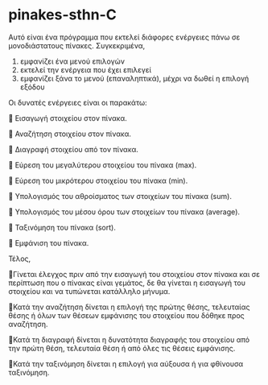 # pinakes-sthn-C
Αυτό είναι ένα πρόγραμμα που εκτελεί διάφορες ενέργειες πάνω σε μονοδιάστατους πίνακες.
Συγκεκριμένα,

1. εμφανίζει ένα μενού επιλογών
2. εκτελεί την ενέργεια που έχει επιλεγεί
3. εμφανίζει ξάνα το μενού (επαναληπτικά), μέχρι να δωθεί η επιλογή εξόδου

Οι δυνατές ενέργειες είναι οι παρακάτω:

💠 Εισαγωγή στοιχείου στον πίνακα.

💠 Αναζήτηση στοιχείου στον πίνακα.

💠 Διαγραφή στοιχείου από τον πίνακα.

💠 Εύρεση του μεγαλύτερου στοιχείου του πίνακα (max).

💠 Εύρεση του μικρότερου στοιχείου του πίνακα (min).

💠 Υπολογισμός του αθροίσματος των στοιχείων του πίνακα (sum).

💠 Υπολογισμός του μέσου όρου των στοιχείων του πίνακα (average).

💠 Ταξινόμηση του πίνακα (sort).

💠 Εμφάνιση του πίνακα.



Τέλος, 

📍Γίνεται έλεγχος πριν από την εισαγωγή του στοιχείου στον πίνακα και σε περίπτωση που ο πίνακας είναι γεμάτος, δε θα γίνεται η εισαγωγή του στοιχείου και να τυπώνεται κατάλληλο μήνυμα.

📍Κατά την αναζήτηση δίνεται η επιλογή της πρώτης θέσης, τελευταίας θέσης ή όλων των θέσεων εμφάνισης του στοιχείου που δόθηκε προς αναζήτηση.

📍Κατά τη διαγραφή δίνεται η δυνατότητα διαγραφής του στοιχείου από την πρώτη θέση, τελευταία θέση ή από όλες τις θέσεις εμφάνισης.

📍Κατά την ταξινόμηση δίνεται η επιλογή για αύξουσα ή για φθίνουσα ταξινόμηση.
